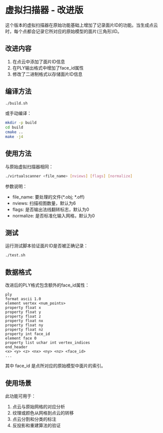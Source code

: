 # 虚拟扫描器 - 改进版

这个版本的虚拟扫描器在原始功能基础上增加了记录面片ID的功能。当生成点云时，每个点都会记录它所对应的原始模型的面片(三角形)ID。

## 改进内容

1. 在点云中添加了面片ID信息
2. 在PLY输出格式中增加了face_id属性
3. 修改了二进制格式以存储面片ID信息

## 编译方法

```bash
./build.sh
```

或手动编译：

```bash
mkdir -p build
cd build
cmake ..
make -j4
```

## 使用方法

与原始虚拟扫描器相同：

```bash
./virtualscanner <file_name> [nviews] [flags] [normalize]
```

参数说明：
- file_name: 要处理的文件(*.obj; *.off)
- nviews: 扫描视图数量，默认为6
- flags: 是否输出法线翻转标志，默认为0
- normalize: 是否标准化输入网格，默认为0

## 测试

运行测试脚本验证面片ID是否被正确记录：

```bash
./test.sh
```

## 数据格式

改进后的PLY格式包含额外的face_id属性：

```
ply
format ascii 1.0
element vertex <num_points>
property float x
property float y
property float z
property float nx
property float ny
property float nz
property int face_id
element face 0
property list uchar int vertex_indices
end_header
<x> <y> <z> <nx> <ny> <nz> <face_id>
...
```

其中 face_id 是点所对应的原始模型中面片的索引。

## 使用场景

此功能可用于：

1. 点云与原始网格的对应分析
2. 纹理或颜色从网格到点云的转移
3. 点云分割和分类的标注
4. 反投影和重建算法的验证 